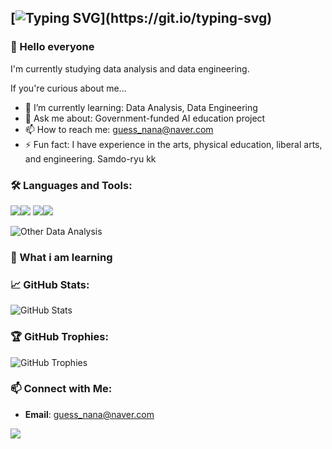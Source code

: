 ## [![Typing SVG](https://readme-typing-svg.demolab.com/?lines=안녕하세요+저는+Ding+Gyun+입니다.)](https://git.io/typing-svg)

### 👐 Hello everyone
I'm currently studying data analysis and data engineering.

If you're curious about me...
- 🌱 I’m currently learning: Data Analysis, Data Engineering
- 💬 Ask me about: Government-funded AI education project
- 📫 How to reach me: [guess_nana@naver.com](mailto:guess_nana@naver.com)
- ⚡ Fun fact: I have experience in the arts, physical education, liberal arts, and engineering. Samdo-ryu kk

### 🛠️ Languages and Tools:

<img src="https://img.shields.io/badge/Apple-000000?style=flat-square&logo=MacOS&logoColor=white"/><img src="https://img.shields.io/badge/python-3776AB?style=flat-square&logo=Python&logoColor=white"/> <img src="https://img.shields.io/badge/pandas-150458?style=flat-square&logo=Pandas&logoColor=white"/><img src="https://img.shields.io/badge/git-F05032?style=flat-square&logo=Git&logoColor=white"/>


![Other Data Analysis](https://img.shields.io/badge/Data%20Analysis-FF6F00?style=for-the-badge&logo=data&logoColor=white)

### 📔 What i am learning



### 📈 GitHub Stats:
![GitHub Stats](https://github-readme-stats.vercel.app/api?username=MyeoGyun&show_icons=true&theme=radical)

### 🏆 GitHub Trophies:
![GitHub Trophies](https://github-profile-trophy.vercel.app/?username=MyeoGyun)

### 📫 Connect with Me:
- **Email**: [guess_nana@naver.com](mailto:guess_nana@naver.com)


![](https://komarev.com/ghpvc/?username=your-github-username&color=Black)
